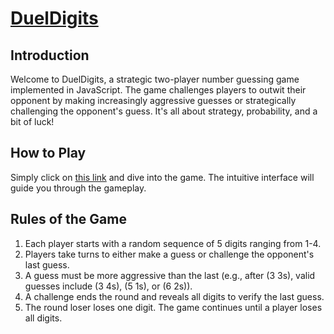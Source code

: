 # [DuelDigits](https://yangwangpku.github.io/DuelDigits/)

## Introduction
Welcome to DuelDigits, a strategic two-player number guessing game implemented in JavaScript. The game challenges players to outwit their opponent by making increasingly aggressive guesses or strategically challenging the opponent's guess. It's all about strategy, probability, and a bit of luck!

## How to Play
Simply click on [this link](https://yangwangpku.github.io/DuelDigits/) and dive into the game. The intuitive interface will guide you through the gameplay.

## Rules of the Game
1. Each player starts with a random sequence of 5 digits ranging from 1-4.
2. Players take turns to either make a guess or challenge the opponent's last guess.
3. A guess must be more aggressive than the last (e.g., after (3 3s), valid guesses include (3 4s), (5 1s), or (6 2s)).
4. A challenge ends the round and reveals all digits to verify the last guess.
5. The round loser loses one digit. The game continues until a player loses all digits.


